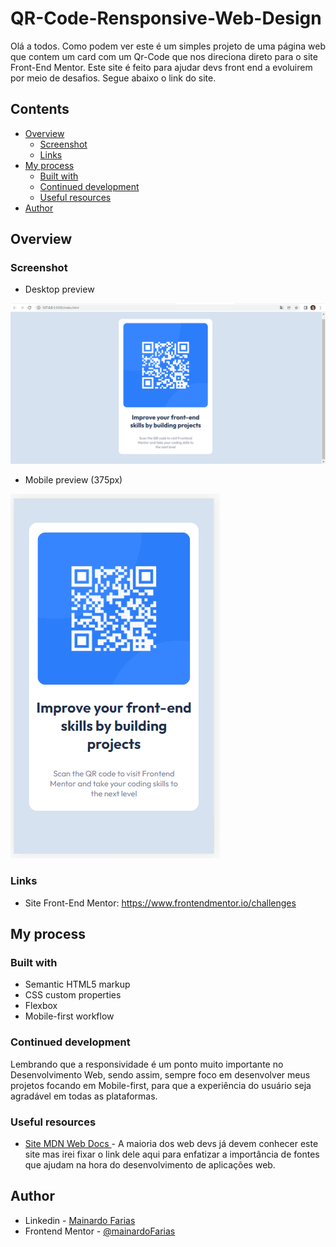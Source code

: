 # QR-Code-Rensponsive-Web-Design

Olá a todos. Como podem ver este é um simples projeto de uma página web que contem um card com um Qr-Code que nos direciona direto para o site Front-End Mentor. Este site é feito para ajudar devs front end a evoluirem por meio de desafios. Segue abaixo o link do site. 

## Contents

- [Overview](#overview)
  - [Screenshot](#screenshot)
  - [Links](#links)
- [My process](#my-process)
  - [Built with](#built-with)
  - [Continued development](#continued-development)
  - [Useful resources](#useful-resources)
- [Author](#author)


## Overview

### Screenshot

- Desktop preview

![Desktop-preview](./images/desktop-preview.PNG)


- Mobile preview (375px)

![Mobile-preview](./images/mobile-preview(375px).PNG)


### Links

- Site Front-End Mentor: https://www.frontendmentor.io/challenges


## My process

### Built with

- Semantic HTML5 markup
- CSS custom properties
- Flexbox
- Mobile-first workflow



### Continued development

Lembrando que a responsividade é um ponto muito importante no Desenvolvimento Web, sendo assim, sempre foco em desenvolver meus projetos focando em Mobile-first, para que a experiência do usuário seja agradável em todas as plataformas.

### Useful resources

- [Site MDN Web Docs ](https://developer.mozilla.org/pt-BR/) - A maioria dos web devs já devem conhecer este site mas irei fixar o link dele aqui para enfatizar a importância de fontes que ajudam na hora do desenvolvimento de aplicações web.

## Author

- Linkedin - [Mainardo Farias](https://www.linkedin.com/in/mainardo-farias/)
- Frontend Mentor - [@mainardoFarias](https://www.frontendmentor.io/profile/mainardoFarias)
